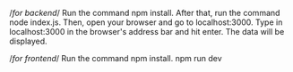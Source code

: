 /*for backend*/
Run the command npm install.
After that, run the command node index.js.
Then, open your browser and go to localhost:3000.
Type in localhost:3000 in the browser's address bar and hit enter.
The data will be displayed.


/*for frontend*/
Run the command npm install.
npm run dev
